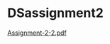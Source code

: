 # DSassignment2

[Assignment-2-2.pdf](https://github.com/user-attachments/files/17401293/Assignment-2-2.pdf)
